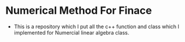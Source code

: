 # Numerical Method For Finace

* This is a repository which I put all the c++ function and class which I implemented for Numercial linear algebra class.
